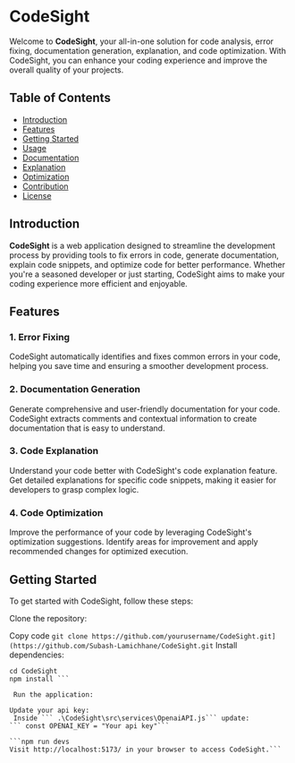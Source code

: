# CodeSight

Welcome to **CodeSight**, your all-in-one solution for code analysis, error fixing, documentation generation, explanation, and code optimization. With CodeSight, you can enhance your coding experience and improve the overall quality of your projects.

## Table of Contents
- [Introduction](#introduction)
- [Features](#features)
- [Getting Started](#getting-started)
- [Usage](#usage)
- [Documentation](#documentation)
- [Explanation](#explanation)
- [Optimization](#optimization)
- [Contribution](#contribution)
- [License](#license)

## Introduction

**CodeSight** is a web application designed to streamline the development process by providing tools to fix errors in code, generate documentation, explain code snippets, and optimize code for better performance. Whether you're a seasoned developer or just starting, CodeSight aims to make your coding experience more efficient and enjoyable.

## Features

### 1. Error Fixing
CodeSight automatically identifies and fixes common errors in your code, helping you save time and ensuring a smoother development process.

### 2. Documentation Generation
Generate comprehensive and user-friendly documentation for your code. CodeSight extracts comments and contextual information to create documentation that is easy to understand.

### 3. Code Explanation
Understand your code better with CodeSight's code explanation feature. Get detailed explanations for specific code snippets, making it easier for developers to grasp complex logic.

### 4. Code Optimization
Improve the performance of your code by leveraging CodeSight's optimization suggestions. Identify areas for improvement and apply recommended changes for optimized execution.

## Getting Started

To get started with CodeSight, follow these steps:

Clone the repository:

Copy code
```git clone https://github.com/yourusername/CodeSight.git](https://github.com/Subash-Lamichhane/CodeSight.git```
Install dependencies:
``` 
cd CodeSight
npm install ```

 Run the application:

Update your api key:
 Inside ``` .\CodeSight\src\services\OpenaiAPI.js``` update:
``` const OPENAI_KEY = "Your api key"```

```npm run devs
Visit http://localhost:5173/ in your browser to access CodeSight.```

